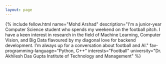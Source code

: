 ```yaml
---
layout: page
---
```


{% include fellow.html
name="Mohd Arshad"
description="I'm a junior-year Computer Science student who spends my weekend on 
the football pitch. I have a keen interest in research in the field of Machine 
Learning, Computer Vision, and Big Data flavoured by my diagonal love for backend 
development.
I'm always up for a conversation about football and AI."
fav-programming-language="Python, C++"
interests="Football"
university="Dr. Akhilesh Das Gupta Institute of Technology and Management"
%}
